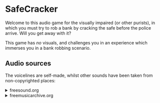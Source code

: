 # SafeCracker

Welcome to this audio game for the visually impaired (or other purists), in which you must try to rob a bank by cracking the safe before the police arrive.
Will you get away with it?

This game has _no_ visuals, and challenges you in an experience which immerses you in a bank robbing scenario.

## Audio sources
The voicelines are self-made, whilst other sounds have been taken from non-copyrighted places:

<details>
  <summary>freesound.org</summary>
  
  - https://freesound.org/people/EminYILDIRIM/sounds/536108/
  - https://freesound.org/people/Nahlin83/sounds/220424/
  - https://freesound.org/people/onderwish/sounds/470504/
  - https://freesound.org/people/Debsound/sounds/425626/
  - https://freesound.org/people/Robinhood76/sounds/63121/
  - https://freesound.org/people/Zabuhailo/sounds/173435/
  - https://freesound.org/people/Sandermotions/sounds/277024/
  - https://freesound.org/people/Mrthenoronha/sounds/518476/
  - https://freesound.org/people/fastson/sounds/399120/
  - https://freesound.org/people/Sirderf/sounds/332301/
  - https://freesound.org/people/ChristianStuck/sounds/698129/
  - https://freesound.org/people/klankbeeld/sounds/191429/
  - https://freesound.org/people/EduFigueres/sounds/450737/
  - https://freesound.org/people/buzzatsea/sounds/562799/
  - https://freesound.org/people/hdrck16/sounds/134994/
  - https://freesound.org/people/Samanthamayirwin_music_/sounds/707837/
  - https://freesound.org/people/theshaggyfreak/sounds/276271/
  - https://freesound.org/people/florianreichelt/sounds/683096/
  - https://freesound.org/people/inchadney/sounds/391215/
  - https://freesound.org/people/tferrino/sounds/631571/
  - https://freesound.org/people/Nox_Sound/sounds/546805/
  - https://freesound.org/people/richwise/sounds/473539/
  - https://freesound.org/people/isaac_arva/sounds/612735/
  - https://freesound.org/people/crz1990/sounds/135902/
  - https://freesound.org/people/MWsfx/sounds/575407/
  - https://freesound.org/people/florianreichelt/sounds/459964/
</details>

<details>
  <summary>freemusicarchive.org</summary>
  - https://freemusicarchive.org/music/Kevin_MacLeod/Impact
</details>
